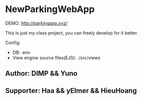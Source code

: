 # NewParkingWebApp

DEMO: http://parkingapp.xyz/

This is just my class project, you can freely develop for it better.

Config:

- DB: .env
- View engine source files(EJS): ./src/views

## Author: DIMP && Yuno

## Supporter: Haa && yElmer && HieuHoang
